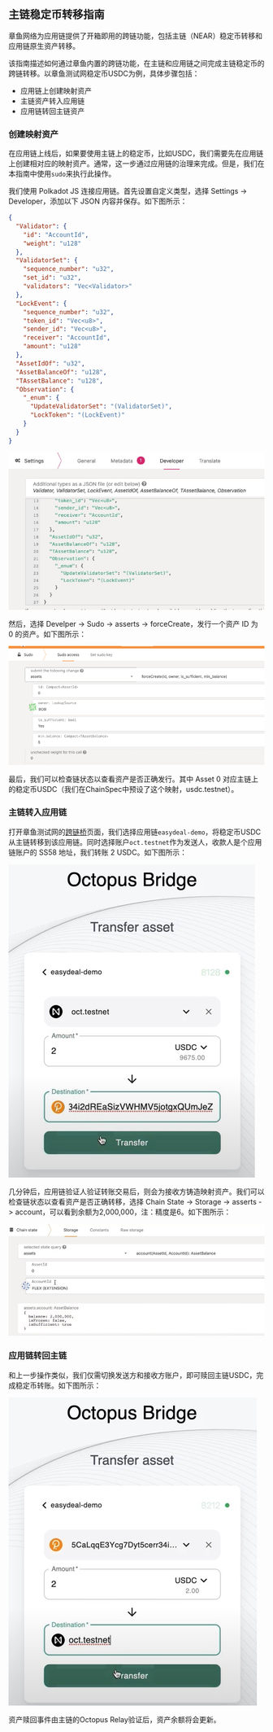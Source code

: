 ## 主链稳定币转移指南

章鱼网络为应用链提供了开箱即用的跨链功能，包括主链（NEAR）稳定币转移和应用链原生资产转移。

该指南描述如何通过章鱼内置的跨链功能，在主链和应用链之间完成主链稳定币的跨链转移。以章鱼测试网稳定币USDC为例，具体步骤包括：

* 应用链上创建映射资产
* 主链资产转入应用链
* 应用链转回主链资产


### 创建映射资产

在应用链上线后，如果要使用主链上的稳定币，比如USDC，我们需要先在应用链上创建相对应的映射资产。通常，这一步通过应用链的治理来完成。但是，我们在本指南中使用`sudo`来执行此操作。

我们使用 Polkadot JS 连接应用链。首先设置自定义类型，选择 Settings -> Developer，添加以下 JSON 内容并保存。如下图所示：

```json
{
  "Validator": {
    "id": "AccountId",
    "weight": "u128"
  },
  "ValidatorSet": {
    "sequence_number": "u32",
    "set_id": "u32",
    "validators": "Vec<Validator>"
  },
  "LockEvent": {
    "sequence_number": "u32",
    "token_id": "Vec<u8>",
    "sender_id": "Vec<u8>",
    "receiver": "AccountId",
    "amount": "u128"
  },
  "AssetIdOf": "u32",
  "AssetBalanceOf": "u128",
  "TAssetBalance": "u128",
  "Observation": {
    "_enum": {
      "UpdateValidatorSet": "(ValidatorSet)",
      "LockToken": "(LockEvent)"
    }
  }
}
```

![自定义类型](../../guides/custom_type.jpg)

然后，选择 Develper -> Sudo -> asserts -> forceCreate，发行一个资产 ID 为 0 的资产。如下图所示：

![创建资产](../../guides/create_assert.png)

最后，我们可以检查链状态以查看资产是否正确发行。其中 Asset 0 对应主链上的稳定币USDC（我们在ChainSpec中预设了这个映射，usdc.testnet）。


### 主链转入应用链

打开章鱼测试网的[跨链桥](https://bridge.testnet.oct.network/)页面，我们选择应用链`easydeal-demo`，将稳定币USDC从主链转移到该应用链。同时选择账户`oct.testnet`作为发送人，收款人是个应用链账户的 SS58 地址，我们转账 2 USDC。如下图所示：

![转移USDC资产](../../guides/transfer_usdc.jpg)

几分钟后，应用链验证人验证转账交易后，则会为接收方铸造映射资产。我们可以检查链状态以查看资产是否正确转移，选择 Chain State -> Storage -> asserts -> account，可以看到余额为2,000,000，注：精度是6。如下图所示：

![映射资产余额](../../guides/appchain_balance.jpg)

### 应用链转回主链

和上一步操作类似，我们仅需切换发送方和接收方账户，即可赎回主链USDC，完成稳定币转账。如下图所示：

![赎回USDC资产](../../guides/redeem_usdc.jpg)

资产赎回事件由主链的Octopus Relay验证后，资产余额将会更新。

